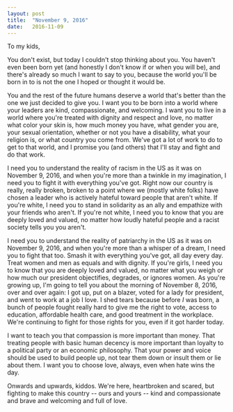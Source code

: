```yaml
---
layout: post
title:  "November 9, 2016"
date:   2016-11-09
---
```


To my kids,

You don't exist, but today I couldn't stop thinking about you. You haven't even been born yet (and honestly I don't know if or when you will be), and there's already so much I want to say to you, because the world you'll be born in to is not the one I hoped or thought it would be. 

You and the rest of the future humans deserve a world that's better than the one we just decided to give you. I want you to be born into a world where your leaders are kind, compassionate, and welcoming. I want you to live in a world where you're treated with dignity and respect and love, no matter what color your skin is, how much money you have, what gender you are, your sexual orientation, whether or not you have a disability, what your religion is, or what country you come from. We've got a lot of work to do to get to that world, and I promise you (and others) that I'll stay and fight and do that work.

I need you to understand the reality of racism in the US as it was on November 9, 2016, and when you're more than a twinkle in my imagination, I need you to fight it with everything you've got. Right now our country is really, really broken, broken to a point where we (mostly white folks) have chosen a leader who is actively hateful toward people that aren't white. If you're white, I need you to stand in solidarity as an ally and empathize with your friends who aren't. If you're not white, I need you to know that you are deeply loved and valued, no matter how loudly hateful people and a racist society tells you you aren't.

I need you to understand the reality of patriarchy in the US as it was on November 9, 2016, and when you're more than a whisper of a dream, I need you to fight that too. Smash it with everything you've got, all day every day. Treat women and men as equals and with dignity. If you're girls, I need you to know that you are deeply loved and valued, no matter what you weigh or how much our president objectifies, degrades, or ignores women. As you're growing up, I'm going to tell you about the morning of November 8, 2016, over and over again: I got up, put on a blazer, voted for a lady for president, and went to work at a job I love. I shed tears because before _I_ was born, a bunch of people fought really hard to give me the right to vote, access to education, affordable health care, and good treatment in the workplace. We're continuing to fight for those rights for you, even if it got harder today.

I want to teach you that compassion is more important than money. That treating people with basic human decency is more important than loyalty to a political party or an economic philosophy. That your power and voice should be used to build people up, not tear them down or insult them or lie about them. I want you to choose love, always, even when hate wins the day.

Onwards and upwards, kiddos. We're here, heartbroken and scared, but fighting to make this country -- ours and yours -- kind and compassionate and brave and welcoming and full of love.